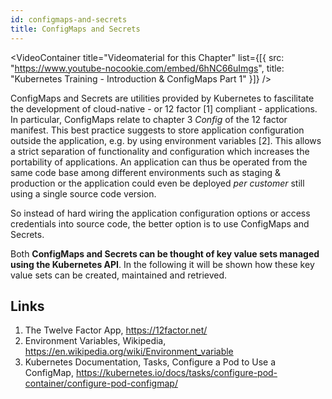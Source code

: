```yaml
---
id: configmaps-and-secrets
title: ConfigMaps and Secrets
---
```


<VideoContainer
  title="Videomaterial for this Chapter"
  list={[{
   src: "https://www.youtube-nocookie.com/embed/6hNC66uImgs",
   title: "Kubernetes Training - Introduction & ConfigMaps Part 1"
  }]}
/>

ConfigMaps and Secrets are utilities provided by Kubernetes to fascilitate the development of cloud-native - or 12 factor [1] compliant - applications. In particular, ConfigMaps relate to chapter 3 *Config* of the 12 factor manifest. This best practice suggests to store application configuration outside the application, e.g. by using environment variables [2]. This allows a strict separation of functionality and configuration which increases the portability of applications. An application can thus be operated from the same code base among different environments such as staging & production or the application could even be deployed *per customer* still using a single source code version.

So instead of hard wiring the application configuration options or access credentials into source code, the better option is to use ConfigMaps and Secrets.

Both **ConfigMaps and Secrets can be thought of key value sets managed using the Kubernetes API**. In the following it will be shown how these key value sets can be created, maintained and retrieved.

## Links

1. The Twelve Factor App, https://12factor.net/
2. Environment Variables, Wikipedia, https://en.wikipedia.org/wiki/Environment_variable
3. Kubernetes Documentation, Tasks, Configure a Pod to Use a ConfigMap, https://kubernetes.io/docs/tasks/configure-pod-container/configure-pod-configmap/
